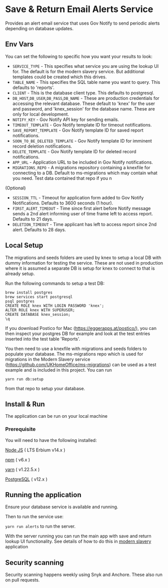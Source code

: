 # Save & Return Email Alerts Service
Provides an alert email service that uses Gov Notify to send periodic alerts depending on database updates.

## Env Vars
You can set the following to specific how you want your results to look:
- `SERVICE_TYPE` - This specifies what service you are using the lookup UI for. The default is for the modern slavery service. But additional templates could be created which this drives.
- `TABLE_NAME` - This specifies the SQL table name you want to query. This defaults to 'reports'.
- `CLIENT` - This is the database client type. This defaults to postgresql.
- `DB_HOST`,`DB_USER`,`DB_PASS`,`DB_NAME` - These are production credentials for accessing the relevant database. These default to 'knex' for the user and password, and 'knex_session' for the database name. These are only for local development.
- `NOTIFY_KEY` - Gov Notify API key for sending emails.
- `TIMEOUT_TEMPLATE` - Gov Notify template ID for timeout notifications.
- `SAVE_REPORT_TEMPLATE` - Gov Notify template ID for saved report notifications.
- `SOON_TO_BE_DELETED_TEMPLATE` - Gov Notify template ID for imminent record deletion notifications.
- `DELETE_TEMPLATE` - Gov Notify template ID for deleted record notifications.
- `APP_URL` - Application URL to be included in Gov Notify notifications.
- `MIGRATIONS_REPO` - A migrations repository containing a knexfile for connecting to a DB. Default to ms-migrations which may contain what you need. Test data contained that repo if you n

(Optional)
- `SESSION_TTL` - Timeout for application form added to Gov Notify Notifications. Defaults to 3600 seconds (1 hour).
- `FIRST_ALERT_TIMEOUT` - Time since first alert before Notify message sends a 2nd alert informing user of time frame left to access report. Defaults to 21 days.
- `DELETION_TIMEOUT` - Time applicant has left to access report since 2nd alert. Defaults to 28 days.

## Local Setup
The migrations and seeds folders are used by knex to setup a local DB with dummy information for testing the service. These are not used in production where it is assumed a separate DB is setup for knex to connect to that is already setup.

Run the following commands to setup a test DB:
```
brew install postgres
brew services start postgresql
psql postgres
CREATE ROLE knex WITH LOGIN PASSWORD 'knex';
ALTER ROLE knex WITH SUPERUSER;
CREATE DATABASE knex_session;
\q
```
If you download Postico for Mac (https://eggerapps.at/postico/), you can then inspect your postgres DB for example and look at the test entries inserted into the test table 'Reports'.

You then need to use a knexfile with migrations and seeds folders to populate your database.
The ms-migrations repo which is used for migrations in the Modern Slavery service (https://github.com/UKHomeOffice/ms-migrations) can be used as a test example and is included in this project. You can run
```
yarn run db:setup
```
from that repo to setup your database.

## Install & Run <a name="install-and-run"></a>
The application can be run on your local machine

### Prerequisite <a name="prerequisites"></a>
You will need to have the following installed:

[Node JS](https://nodejs.org/en/download/releases/) ( LTS Erbium v14.x )

[npm](https://www.npmjs.com/get-npm) ( v6.x )

[yarn](https://classic.yarnpkg.com/en/docs/install/#mac-stable) ( v1.22.5.x )

[PostgreSQL](https://www.postgresql.org/download/) ( v12.x )

## Running the application

Ensure your database service is available and running.

Then to run the service use:

 ```yarn run alerts``` to run the server.

With the server running you can run the main app with save and return lookup UI functionality.
See details of how to do this in [modern slavery](https://github.com/UKHomeOffice/modern-slavery) application

## Security scanning
Security scanning happens weekly using Snyk and Anchore. These also run on pull requests.
